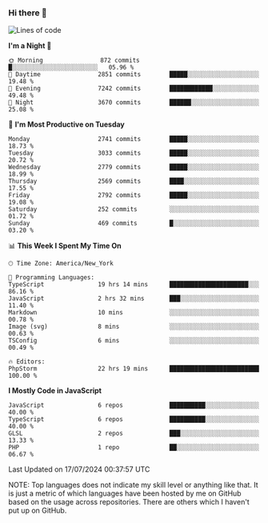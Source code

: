 ### Hi there 👋

<!--
**LynxJinxxy/LynxJinxxy** is a ✨ _special_ ✨ repository because its `README.md` (this file) appears on your GitHub profile.

Here are some ideas to get you started:

- 🔭 I’m currently working on ...
- 🌱 I’m currently learning ...
- 👯 I’m looking to collaborate on ...
- 🤔 I’m looking for help with ...
- 💬 Ask me about ...
- 📫 How to reach me: ...
- 😄 Pronouns: ...
- ⚡ Fun fact: ...
-->

<!--START_SECTION:waka-->
![Lines of code](https://img.shields.io/badge/From%20Hello%20World%20I%27ve%20Written-31.9%20million%20lines%20of%20code-blue)

**I'm a Night 🦉** 

```text
🌞 Morning                872 commits         █░░░░░░░░░░░░░░░░░░░░░░░░   05.96 % 
🌆 Daytime                2851 commits        █████░░░░░░░░░░░░░░░░░░░░   19.48 % 
🌃 Evening                7242 commits        ████████████░░░░░░░░░░░░░   49.48 % 
🌙 Night                  3670 commits        ██████░░░░░░░░░░░░░░░░░░░   25.08 % 
```
📅 **I'm Most Productive on Tuesday** 

```text
Monday                   2741 commits        █████░░░░░░░░░░░░░░░░░░░░   18.73 % 
Tuesday                  3033 commits        █████░░░░░░░░░░░░░░░░░░░░   20.72 % 
Wednesday                2779 commits        █████░░░░░░░░░░░░░░░░░░░░   18.99 % 
Thursday                 2569 commits        ████░░░░░░░░░░░░░░░░░░░░░   17.55 % 
Friday                   2792 commits        █████░░░░░░░░░░░░░░░░░░░░   19.08 % 
Saturday                 252 commits         ░░░░░░░░░░░░░░░░░░░░░░░░░   01.72 % 
Sunday                   469 commits         █░░░░░░░░░░░░░░░░░░░░░░░░   03.20 % 
```


📊 **This Week I Spent My Time On** 

```text
🕑︎ Time Zone: America/New_York

💬 Programming Languages: 
TypeScript               19 hrs 14 mins      ██████████████████████░░░   86.16 % 
JavaScript               2 hrs 32 mins       ███░░░░░░░░░░░░░░░░░░░░░░   11.40 % 
Markdown                 10 mins             ░░░░░░░░░░░░░░░░░░░░░░░░░   00.78 % 
Image (svg)              8 mins              ░░░░░░░░░░░░░░░░░░░░░░░░░   00.63 % 
TSConfig                 6 mins              ░░░░░░░░░░░░░░░░░░░░░░░░░   00.49 % 

🔥 Editors: 
PhpStorm                 22 hrs 19 mins      █████████████████████████   100.00 % 
```

**I Mostly Code in JavaScript** 

```text
JavaScript               6 repos             ██████████░░░░░░░░░░░░░░░   40.00 % 
TypeScript               6 repos             ██████████░░░░░░░░░░░░░░░   40.00 % 
GLSL                     2 repos             ███░░░░░░░░░░░░░░░░░░░░░░   13.33 % 
PHP                      1 repo              ██░░░░░░░░░░░░░░░░░░░░░░░   06.67 % 
```




 Last Updated on 17/07/2024 00:37:57 UTC
<!--END_SECTION:waka-->
NOTE: Top languages does not indicate my skill level or anything like that. It is just a metric of which languages have been hosted by me on GitHub based on the usage across repositories. There are others which I haven't put up on GitHub.
